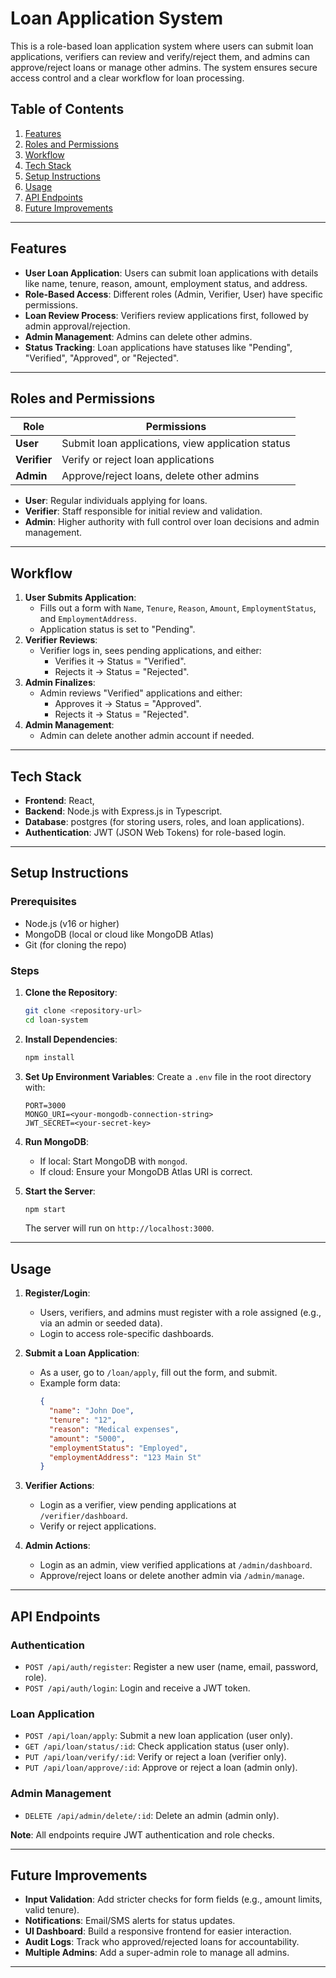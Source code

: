 # Loan Application System

This is a role-based loan application system where users can submit loan applications, verifiers can review and verify/reject them, and admins can approve/reject loans or manage other admins. The system ensures secure access control and a clear workflow for loan processing.

## Table of Contents
1. [Features](#features)
2. [Roles and Permissions](#roles-and-permissions)
3. [Workflow](#workflow)
4. [Tech Stack](#tech-stack)
5. [Setup Instructions](#setup-instructions)
6. [Usage](#usage)
7. [API Endpoints](#api-endpoints)
8. [Future Improvements](#future-improvements)

---

## Features
- **User Loan Application**: Users can submit loan applications with details like name, tenure, reason, amount, employment status, and address.
- **Role-Based Access**: Different roles (Admin, Verifier, User) have specific permissions.
- **Loan Review Process**: Verifiers review applications first, followed by admin approval/rejection.
- **Admin Management**: Admins can delete other admins.
- **Status Tracking**: Loan applications have statuses like "Pending", "Verified", "Approved", or "Rejected".

---

## Roles and Permissions
| Role       | Permissions                                      |
|------------|-------------------------------------------------|
| **User**   | Submit loan applications, view application status |
| **Verifier**| Verify or reject loan applications             |
| **Admin**  | Approve/reject loans, delete other admins      |

- **User**: Regular individuals applying for loans.
- **Verifier**: Staff responsible for initial review and validation.
- **Admin**: Higher authority with full control over loan decisions and admin management.

---

## Workflow
1. **User Submits Application**:
   - Fills out a form with `Name`, `Tenure`, `Reason`, `Amount`, `EmploymentStatus`, and `EmploymentAddress`.
   - Application status is set to "Pending".
2. **Verifier Reviews**:
   - Verifier logs in, sees pending applications, and either:
     - Verifies it → Status = "Verified".
     - Rejects it → Status = "Rejected".
3. **Admin Finalizes**:
   - Admin reviews "Verified" applications and either:
     - Approves it → Status = "Approved".
     - Rejects it → Status = "Rejected".
4. **Admin Management**:
   - Admin can delete another admin account if needed.

---

## Tech Stack
- **Frontend**: React,
- **Backend**: Node.js with Express.js in Typescript.
- **Database**: postgres (for storing users, roles, and loan applications).
- **Authentication**: JWT (JSON Web Tokens) for role-based login.

---

## Setup Instructions

### Prerequisites
- Node.js (v16 or higher)
- MongoDB (local or cloud like MongoDB Atlas)
- Git (for cloning the repo)

### Steps
1. **Clone the Repository**:
   ```bash
   git clone <repository-url>
   cd loan-system
   ```

2. **Install Dependencies**:
   ```bash
   npm install
   ```

3. **Set Up Environment Variables**:
   Create a `.env` file in the root directory with:
   ```
   PORT=3000
   MONGO_URI=<your-mongodb-connection-string>
   JWT_SECRET=<your-secret-key>
   ```

4. **Run MongoDB**:
   - If local: Start MongoDB with `mongod`.
   - If cloud: Ensure your MongoDB Atlas URI is correct.

5. **Start the Server**:
   ```bash
   npm start
   ```
   The server will run on `http://localhost:3000`.

---

## Usage
1. **Register/Login**:
   - Users, verifiers, and admins must register with a role assigned (e.g., via an admin or seeded data).
   - Login to access role-specific dashboards.

2. **Submit a Loan Application**:
   - As a user, go to `/loan/apply`, fill out the form, and submit.
   - Example form data:
     ```json
     {
       "name": "John Doe",
       "tenure": "12",
       "reason": "Medical expenses",
       "amount": "5000",
       "employmentStatus": "Employed",
       "employmentAddress": "123 Main St"
     }
     ```

3. **Verifier Actions**:
   - Login as a verifier, view pending applications at `/verifier/dashboard`.
   - Verify or reject applications.

4. **Admin Actions**:
   - Login as an admin, view verified applications at `/admin/dashboard`.
   - Approve/reject loans or delete another admin via `/admin/manage`.

---

## API Endpoints
### Authentication
- `POST /api/auth/register`: Register a new user (name, email, password, role).
- `POST /api/auth/login`: Login and receive a JWT token.

### Loan Application
- `POST /api/loan/apply`: Submit a new loan application (user only).
- `GET /api/loan/status/:id`: Check application status (user only).
- `PUT /api/loan/verify/:id`: Verify or reject a loan (verifier only).
- `PUT /api/loan/approve/:id`: Approve or reject a loan (admin only).

### Admin Management
- `DELETE /api/admin/delete/:id`: Delete an admin (admin only).

**Note**: All endpoints require JWT authentication and role checks.

---

## Future Improvements
- **Input Validation**: Add stricter checks for form fields (e.g., amount limits, valid tenure).
- **Notifications**: Email/SMS alerts for status updates.
- **UI Dashboard**: Build a responsive frontend for easier interaction.
- **Audit Logs**: Track who approved/rejected loans for accountability.
- **Multiple Admins**: Add a super-admin role to manage all admins.

---